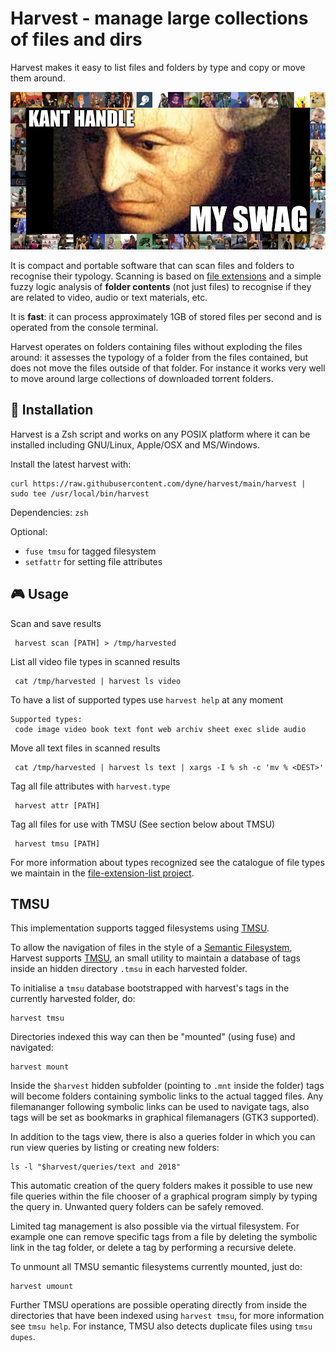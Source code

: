 # Harvest - manage large collections of files and dirs

Harvest makes it easy to list files and folders by type and copy or
move them around.

![Kant handle my swag](docs/kant_handle_my_swag.jpeg)

It is compact and portable software that can scan files and folders to
recognise their typology. Scanning is based on [file
extensions](https://github.com/dyne/file-extension-list) and a simple
fuzzy logic analysis of **folder contents** (not just files) to
recognise if they are related to video, audio or text materials, etc.

It is **fast**: it can process approximately 1GB of stored files per
second and is operated from the console terminal.

Harvest operates on folders containing files without exploding the
files around: it assesses the typology of a folder from the files
contained, but does not move the files outside of that folder. For
instance it works very well to move around large collections of
downloaded torrent folders.

## :floppy_disk: Installation

Harvest is a Zsh script and works on any POSIX platform where it can be installed including GNU/Linux, Apple/OSX and MS/Windows.

Install the latest harvest with:
```
curl https://raw.githubusercontent.com/dyne/harvest/main/harvest | sudo tee /usr/local/bin/harvest
```

Dependencies: `zsh`

Optional:
- `fuse tmsu` for tagged filesystem
- `setfattr` for setting file attributes

## :video_game: Usage

Scan and save results
```
 harvest scan [PATH] > /tmp/harvested
```

List all video file types in scanned results
```
 cat /tmp/harvested | harvest ls video
```

To have a list of supported types use `harvest help` at any moment
```
Supported types:
 code image video book text font web archiv sheet exec slide audio
```

Move all text files in scanned results
```
 cat /tmp/harvested | harvest ls text | xargs -I % sh -c 'mv % <DEST>'
```

Tag all file attributes with `harvest.type`
```
 harvest attr [PATH]
```

Tag all files for use with TMSU (See section below about TMSU)
```
 harvest tmsu [PATH]
```

For more information about types recognized see the catalogue of file
types we maintain in the [file-extension-list
project](https://github.com/dyne/file-extension-list).



## TMSU

This implementation supports tagged filesystems using [TMSU](https://github.com/oniony/TMSU).

To allow the navigation of files in the style of a [Semantic Filesystem](https://en.wikipedia.org/wiki/Semantic_file_system), Harvest supports [TMSU](https://tmsu.org/), an small utility to maintain a database of tags inside an hidden directory `.tmsu` in each harvested folder.

To initialise a `tmsu` database bootstrapped with harvest's tags in the currently harvested folder, do:
```
harvest tmsu
```
Directories indexed this way can then be "mounted" (using fuse) and navigated:
```
harvest mount
```
Inside the `$harvest` hidden subfolder (pointing to `.mnt` inside the folder) tags will become folders containing symbolic links to the actual tagged files. Any filemananger following symbolic links can be used to navigate tags, also tags will be set as bookmarks in graphical filemanagers (GTK3 supported).

In addition to the tags view, there is also a queries folder in which you can run view queries by listing or creating new folders:
```
ls -l "$harvest/queries/text and 2018"
```
 This automatic creation of the query folders makes it possible to use new file queries within the file chooser of a graphical program simply by typing the query in. Unwanted query folders can be safely removed.

Limited tag management is also possible via the virtual filesystem. For example one can remove specific tags from a file by deleting the symbolic link in the tag folder, or delete a tag by performing a recursive delete.

To unmount all TMSU semantic filesystems currently mounted, just do:
```
harvest umount
```
Further TMSU operations are possible operating directly from inside the directories that have been indexed using `harvest tmsu`, for more information see `tmsu help`. For instance, TMSU also detects duplicate files using `tmsu dupes`.
